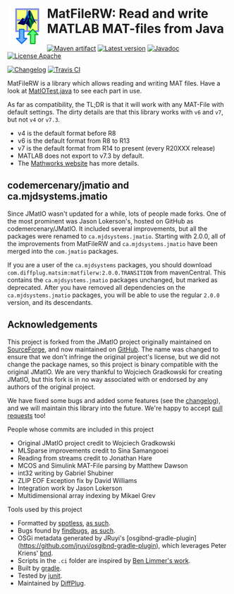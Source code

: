 # <img align="left" src="matfilerw.png"> MatFileRW: Read and write MATLAB MAT-files from Java

<!---freshmark shields
output = [
	link(shield('Maven artifact', 'mavenCentral', '{{group}}:{{name}}', 'blue'), 'https://bintray.com/{{org}}/opensource/{{name}}/view'),
	link(shield('Latest version', 'latest', '{{stable}}', 'blue'), 'https://github.com/{{org}}/{{name}}/releases/latest'),
	link(shield('Javadoc', 'javadoc', 'OK', 'blue'), 'https://{{org}}.github.io/{{name}}/javadoc/{{stable}}/'),
	link(shield('License Apache', 'license', 'BSD', 'blue'), 'https://tldrlegal.com/license/bsd-3-clause-license-(revised)'),
	'',
	link(shield('Changelog', 'changelog', '{{version}}', 'brightgreen'), 'CHANGES.md'),
	link(image('Travis CI', 'https://travis-ci.org/{{org}}/{{name}}.svg?branch=master'), 'https://travis-ci.org/{{org}}/{{name}}')
	].join('\n');
-->
[![Maven artifact](https://img.shields.io/badge/mavenCentral-com.diffplug.matsim%3Amatfilerw-blue.svg)](https://bintray.com/diffplug/opensource/matfilerw/view)
[![Latest version](https://img.shields.io/badge/latest-2.2.0-blue.svg)](https://github.com/diffplug/matfilerw/releases/latest)
[![Javadoc](https://img.shields.io/badge/javadoc-OK-blue.svg)](https://diffplug.github.io/matfilerw/javadoc/2.2.0/)
[![License Apache](https://img.shields.io/badge/license-BSD-blue.svg)](https://tldrlegal.com/license/bsd-3-clause-license-(revised))

[![Changelog](https://img.shields.io/badge/changelog-2.2.0-brightgreen.svg)](CHANGES.md)
[![Travis CI](https://travis-ci.org/diffplug/matfilerw.svg?branch=master)](https://travis-ci.org/diffplug/matfilerw)
<!---freshmark /shields -->

MatFileRW is a library which allows reading and writing MAT files.  Have a look at [MatIOTest.java](src/test/java/com/jmatio/test/MatIOTest.java?ts=4) to see each part in use.

As far as compatibility, the TL;DR is that it will work with any MAT-File with default settings.  The dirty details are that this library works with `v6` and `v7`, but not `v4` or `v7.3`.

* v4 is the default format before R8
* v6 is the default format from R8 to R13
* v7 is the default format from R14 to present (every R20XXX release)
* MATLAB does not export to v7.3 by default.
* The [Mathworks website](http://www.mathworks.com/help/matlab/import_export/mat-file-versions.html?refresh=true) has more details.

## codemercenary/jmatio and ca.mjdsystems.jmatio

Since JMatIO wasn't updated for a while, lots of people made forks.  One of the most prominent was Jason Lokerson's, hosted on GitHub as codemercenary/JMatIO.  It included several improvements, but all the packages were renamed to `ca.mjdsystems.jmatio`.  Starting with 2.0.0, all of the improvements from MatFileRW and `ca.mjdsystems.jmatio` have been merged into the `com.jmatio` packages.

If you are a user of the `ca.mjdsystems` packages, you should download `com.diffplug.matsim:matfilerw:2.0.0.TRANSITION` from mavenCentral.  This contains the `ca.mjdsystems.jmatio` packages unchanged, but marked as deprecated.  After you have removed all dependencies on the `ca.mjdsystems.jmatio` packages, you will be able to use the regular `2.0.0` version, and its descendants.

## Acknowledgements

This project is forked from the JMatIO project originally maintained on [SourceForge](http://sourceforge.net/projects/jmatio/), and now maintained on [GitHub](https://github.com/gradusnikov/jmatio).  The name was changed to ensure that we don't infringe the original project's license, but we did not change the package names, so this project is binary compatible with the original JMatIO.  We are very thankful to Wojciech Gradkowski for creating JMatIO, but this fork is in no way associated with or endorsed by any authors of the original project.

We have fixed some bugs and added some features (see the [changelog](CHANGES.md)), and we will maintain this library into the future.  We're happy to accept [pull requests](CONTRIBUTING.md) too!

People whose commits are included in this project
* Original JMatIO project credit to Wojciech Gradkowski
* MLSparse improvements credit to Sina Samangooei
* Reading from streams credit to Jonathan Hare
* MCOS and Simulink MAT-File parsing by Matthew Dawson
* int32 writing by Gabriel Shubiner
* ZLIP EOF Exception fix by David Williams
* Integration work by Jason Lokerson
* Multidimensional array indexing by Mikael Grev

Tools used by this project
* Formatted by [spotless](https://github.com/diffplug/spotless), [as such](https://github.com/diffplug/matfilerw/blob/v1.3.1/build.gradle?ts=4#L129-L149).
* Bugs found by [findbugs](http://findbugs.sourceforge.net/), [as such](https://github.com/diffplug/matfilerw/blob/v1.3.1/build.gradle?ts=4#L151-L175).
* OSGi metadata generated by JRuyi's [osgibnd-gradle-plugin] (https://github.com/jruyi/osgibnd-gradle-plugin), which leverages Peter Kriens' [bnd](http://www.aqute.biz/Bnd/Bnd).
* Scripts in the `.ci` folder are inspired by [Ben Limmer's work](http://benlimmer.com/2013/12/26/automatically-publish-javadoc-to-gh-pages-with-travis-ci/).
* Built by [gradle](http://gradle.org/).
* Tested by [junit](http://junit.org/).
* Maintained by [DiffPlug](http://www.diffplug.com/).
